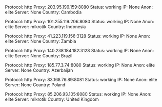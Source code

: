 Protocol: http
Proxy: 203.95.199.159:8080
Status: working
IP: None
Anon: elite
Server: None
Country: Cambodia

Protocol: http
Proxy: 101.255.119.206:8080
Status: working
IP: None
Anon: elite
Server: mikrotik
Country: Indonesia

Protocol: http
Proxy: 41.223.119.156:3128
Status: working
IP: None
Anon: elite
Server: None
Country: Zambia

Protocol: http
Proxy: 140.238.184.182:3128
Status: working
IP: None
Anon: elite
Server: None
Country: Brazil

Protocol: http
Proxy: 185.77.3.74:8080
Status: working
IP: None
Anon: elite
Server: None
Country: Azerbaijan

Protocol: http
Proxy: 83.168.76.89:8081
Status: working
IP: None
Anon: elite
Server: None
Country: Poland

Protocol: http
Proxy: 85.206.93.105:8080
Status: working
IP: None
Anon: elite
Server: mikrotik
Country: United Kingdom

